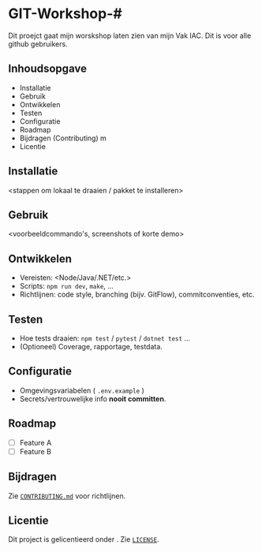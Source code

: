 # GIT-Workshop-# <IACCODEE>

Dit proejct gaat mijn worskshop laten zien van mijn Vak IAC. Dit is voor alle github gebruikers.

## Inhoudsopgave
- Installatie
- Gebruik
- Ontwikkelen
- Testen
- Configuratie
- Roadmap
- Bijdragen (Contributing) m
- Licentie

## Installatie
<stappen om lokaal te draaien / pakket te installeren>

## Gebruik
<voorbeeldcommando's, screenshots of korte demo>

## Ontwikkelen
- Vereisten: <Node/Java/.NET/etc.>
- Scripts: `npm run dev`, `make`, ...
- Richtlijnen: code style, branching (bijv. GitFlow), commitconventies, etc.

## Testen
- Hoe tests draaien: `npm test` / `pytest` / `dotnet test` …
- (Optioneel) Coverage, rapportage, testdata.

## Configuratie
- Omgevingsvariabelen ( `.env.example` )
- Secrets/vertrouwelijke info **nooit committen**.

## Roadmap
- [ ] Feature A
- [ ] Feature B

## Bijdragen
Zie [`CONTRIBUTING.md`](CONTRIBUTING.md) voor richtlijnen.

## Licentie
Dit project is gelicentieerd onder <LICENTIE>. Zie [`LICENSE`](LICENSE).
